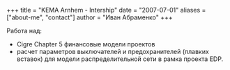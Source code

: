 +++
title = "KEMA Arnhem - Intership"
date = "2007-07-01"
aliases = ["about-me", "contact"]
author = "Иван Абраменко"
+++

Работа над: 
- Cigre Chapter 5 финансовые модели проектов
- расчет параметров выключателей и предохранителей (плавких вставок) для модели распределительной сети в рамка проекта EDP.
